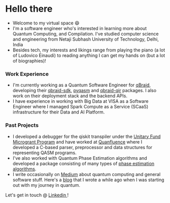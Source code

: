 # Hello there
- Welcome to my virtual space 😄
- I'm a software engineer who's interested in learning more about Quantum Computing, and Compilation. I've studied computer science and engineering from Netaji Subhash University of Technology, Delhi, India
- Besides tech, my interests and likings range from playing the piano (a lot of Ludovico Einaudi) to reading anything I can get my hands on (but a lot of biographies)!

### Work Experience
- I'm currently working as a Quantum Software Engineer for [qBraid](https://www.qbraid.com/), developing their [qbraid-sdk](https://github.com/qBraid/qBraid/pulls?q=is%3Apr+author%3ATheGupta2012+is%3Aclosed), [pyqasm](https://github.com/qBraid/pyqasm) and [qbraid-qir](https://github.com/qBraid/qbraid-qir/pull/54) packages. I also work on their deployment stack and the backend APIs.
- I have experience in working with Big Data at VISA as a Software Engineer where I managed Spark Compute as a Service (SCaaS) infrastructure for their Data and AI Platform.

### Past Projects
- I developed a debugger for the qiskit transpiler under the [Unitary Fund Microgrant Program](https://unitary.fund/grants.html) and have worked at [Quanfluence](https://www.linkedin.com/company/quanfluence/?trk=similar-pages) where I developed a C-based parser, preprocessor and data structures for representing QASM programs.
- I've also worked with Quantum Phase Estimation algorithms and developed a package consisting of many types of [phase estimation algorithms](https://github.com/TheGupta2012/QPE-Algorithms).
- I write occasionally on [Medium](https://medium.com/@harshit.11235) about quantum computing and general software stuff. Here's a [blog](https://harshitco19.wixsite.com/uncertainist) that I wrote a while ago when I was starting out with my journey in quantum.


Let's get in touch @ <a href = "https://www.linkedin.com/in/harshit-gupta-75b2171b3/"> Linkedin </a>! 
